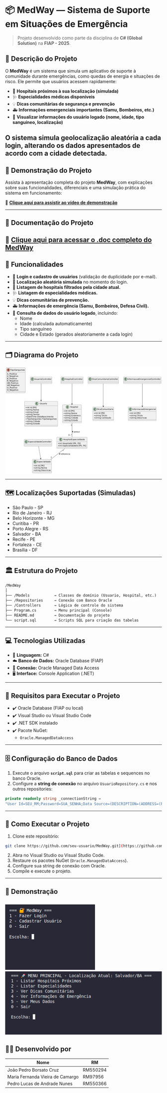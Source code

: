 
# 📦 MedWay — Sistema de Suporte em Situações de Emergência

> Projeto desenvolvido como parte da disciplina de **C# (Global Solution)** na **FIAP - 2025**.

## 🚀 Descrição do Projeto

O **MedWay** é um sistema que simula um aplicativo de suporte à comunidade durante emergências, como quedas de energia e situações de risco. Ele permite que usuários acessem rapidamente:

- 🏥 **Hospitais próximos à sua localização (simulada)**
- 🩺 **Especialidades médicas disponíveis**
- 💡 **Dicas comunitárias de segurança e prevenção**
- 🚑 **Informações emergenciais importantes (Samu, Bombeiros, etc.)**
- 👤 **Visualizar informações do usuário logado (nome, idade, tipo sanguíneo, localização)**

O sistema simula geolocalização aleatória a cada login, alterando os dados apresentados de acordo com a cidade detectada.
---
## 🎥 Demonstração do Projeto

Assista à apresentação completa do projeto **MedWay**, com explicações sobre suas funcionalidades, diferenciais e uma simulação prática do sistema em funcionamento:

🔗 **[Clique aqui para assistir ao vídeo de demonstração](https://youtu.be/nV2LTIE_g0w)**


---
## 📄 Documentação do Projeto

🔗 **[Clique aqui para acessar o .doc completo do MedWay](https://docs.google.com/document/d/1HxZllfyJyNNcv_TYzpwnYw0F6XAJUKnnPx2kN5tK0yk/edit?usp=sharing)**
---

## 🔧 Funcionalidades

- 🔐 **Login e cadastro de usuários** (validação de duplicidade por e-mail).
- 📍 **Localização aleatória simulada** no momento do login.
- 🏥 **Listagem de hospitais filtrados pela cidade atual.**
- 🩺 **Listagem de especialidades médicas.**
- 💡 **Dicas comunitárias de prevenção.**
- 🚑 **Informações de emergência (Samu, Bombeiros, Defesa Civil).**
- 👤 **Consulta de dados do usuário logado**, incluindo:
  - Nome
  - Idade (calculada automaticamente)
  - Tipo sanguíneo
  - Cidade e Estado (gerados aleatoriamente a cada login)

---

## 🗂️ Diagrama do Projeto
![img_diagrama](./img/diagrama.png)

---

## 🗺️ Localizações Suportadas (Simuladas)

- São Paulo - SP
- Rio de Janeiro - RJ
- Belo Horizonte - MG
- Curitiba - PR
- Porto Alegre - RS
- Salvador - BA
- Recife - PE
- Fortaleza - CE
- Brasília - DF

---

## 🏛️ Estrutura do Projeto

```plaintext
/MedWay
│
├── /Models           → Classes de domínio (Usuario, Hospital, etc.)
├── /Repositories     → Conexão com Banco Oracle
├── /Controllers      → Lógica de controle do sistema
├── Program.cs        → Menu principal (Console)
├── README.md         → Documentação do projeto
└── script.sql        → Scripts SQL para criação das tabelas
```

---

## 💻 Tecnologias Utilizadas

- 🧠 **Linguagem:** C#
- ☁️ **Banco de Dados:** Oracle Database (FIAP)
- 🔗 **Conexão:** Oracle Managed Data Access
- 🖥️ **Interface:** Console Application (.NET)

---

## 🔗 Requisitos para Executar o Projeto

- ✔️ Oracle Database (FIAP ou local)
- ✔️ Visual Studio ou Visual Studio Code
- ✔️ .NET SDK instalado
- ✔️ Pacote NuGet:
  - `Oracle.ManagedDataAccess`

---

## 🗄️ Configuração do Banco de Dados

1. Execute o arquivo **`script.sql`** para criar as tabelas e sequences no banco Oracle.
2. Configure a **string de conexão** no arquivo `UsuarioRepository.cs` e nos outros repositories:

```csharp
private readonly string _connectionString = 
"User Id=SEU_RM;Password=SUA_SENHA;Data Source=(DESCRIPTION=(ADDRESS=(PROTOCOL=TCP)(HOST=oracle.fiap.com.br)(PORT=1521))(CONNECT_DATA=(SERVICE_NAME=ORCL)));";
```

---

## 🚀 Como Executar o Projeto

1. Clone este repositório:
```bash
git clone https://github.com/seu-usuario/MedWay.git](https://github.com/Th3PL/GS-C-
```
2. Abra no Visual Studio ou Visual Studio Code.
3. Restaure os pacotes NuGet (`Oracle.ManagedDataAccess`).
4. Configure sua string de conexão com Oracle.
5. Compile e execute o projeto.

---

## 📸 Demonstração

![img_demonstração_login](./img/login.png)
![img_demonstração_menu](./img/menu.png)
---

## 👨‍💻 Desenvolvido por

| Nome          | RM       |
|----------------|----------|
| João Pedro Borsato Cruz | RM550294  |
| Maria Fernanda Vieira de Camargo | RM97956  |
| Pedro Lucas de Andrade Nunes | RM550366  |


